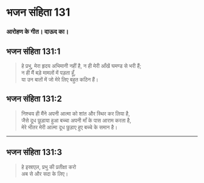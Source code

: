 # भजन संहिता 131

### आरोहण के गीत। दाऊद का।

## भजन संहिता 131:1

> हे प्रभु, मेरा हृदय अभिमानी नहीं है, न ही मेरी आँखें घमण्ड से भरी हैं;  
> न ही मैं बड़े मामलों में पड़ता हूँ,  
> या उन बातों में जो मेरे लिए बहुत कठिन हैं।

## भजन संहिता 131:2

> निश्चय ही मैंने अपनी आत्मा को शांत और स्थिर कर लिया है,  
> जैसे दूध छुड़ाया हुआ बच्चा अपनी माँ के पास आराम करता है,  
> मेरे भीतर मेरी आत्मा दूध छुड़ाए हुए बच्चे के समान है।

---

## भजन संहिता 131:3

> हे इस्राएल, प्रभु की प्रतीक्षा करो  
> अब से और सदा के लिए।

